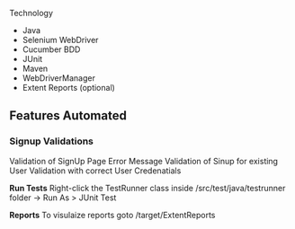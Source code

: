 Technology
- Java
- Selenium WebDriver
- Cucumber BDD
- JUnit
- Maven
- WebDriverManager
- Extent Reports (optional)

## Features Automated

### Signup Validations
Validation of SignUp Page Error Message 
Validation of Sinup for existing User
Validation with correct User Credenatials

**Run Tests**
Right-click the TestRunner class inside /src/test/java/testrunner folder → Run As > JUnit Test

**Reports**
To visulaize reports goto /target/ExtentReports

